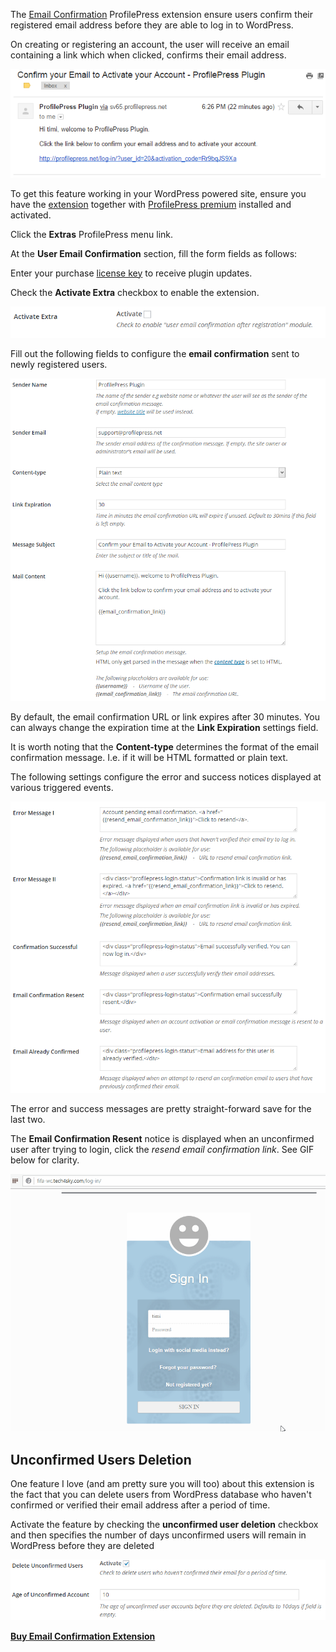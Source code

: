The [Email Confirmation](http://profilepress.net/downloads/email-confirmation/) ProfilePress extension ensure users confirm their registered email address before they are able to log in to WordPress.


On creating or registering an account, the user will receive an email containing a link which when clicked, confirms their email address.


![Email confirmation content](img/email-confirmation-content.png)

To get this feature working in your WordPress powered site, ensure you have the [extension](http://profilepress.net/downloads/mailchimp/) together with [ProfilePress premium](http://profilepress.net/pricing/) installed and activated.


Click the **Extras** ProfilePress menu link.


At the **User Email Confirmation** section, fill the form fields as follows:


Enter your purchase [license key](http://profilepress.net/downloads/email-confirmation/) to receive plugin updates.


Check the **Activate Extra** checkbox to enable the extension.


![Activate to enable email Confirmation extension](img/activate-email-confirmation.png)


Fill out the following fields to configure the **email confirmation** sent to newly registered users.


![Confirmation email configuration](img/email-confirm-mail-config.png)


By default, the email confirmation URL or link expires after 30 minutes. You can always change the expiration time at the **Link Expiration** settings field.


It is worth noting that the **Content-type** determines the format of the email confirmation message. I.e. if it will be HTML formatted or plain text.


The following settings configure the error and success notices displayed at various triggered events.


![Error and success messages - email confirmation](img/error-success-msg-email-confirm.png)


The error and success messages are pretty straight-forward save for the last two.


The **Email Confirmation Resent** notice is displayed when an unconfirmed user after trying to login, click the *resend email confirmation link*. See GIF below for clarity.


![Email confirmation WordPress demo](img/wordpress-email-confirm-demo.gif)


## Unconfirmed Users Deletion
One feature I love (and am pretty sure you will too) about this extension is the fact that you can delete users from WordPress database who haven't confirmed or verified their email address after a period of time.


Activate the feature by checking the **unconfirmed user deletion** checkbox and then specifies the number of days unconfirmed users will remain in WordPress before they are deleted


![Delete users who haven't confirmed their email addresses](img/unconfirmed-user-deletion.png)


<a href="http://profilepress.net/downloads/email-confirmation/?ref=email_confirm_doc">
 <div class="buy-now-green">
      <strong>Buy Email Confirmation Extension</strong>
 </div>
</a>
